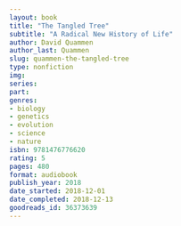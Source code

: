 ```yaml
---
layout: book
title: "The Tangled Tree"
subtitle: "A Radical New History of Life"
author: David Quammen
author_last: Quammen
slug: quammen-the-tangled-tree
type: nonfiction
img: 
series: 
part: 
genres:
- biology
- genetics
- evolution
- science
- nature
isbn: 9781476776620
rating: 5
pages: 480
format: audiobook
publish_year: 2018
date_started: 2018-12-01
date_completed: 2018-12-13
goodreads_id: 36373639
---
```

